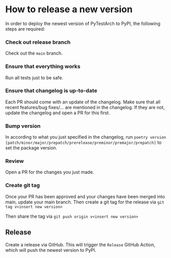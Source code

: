 # How to release a new version
In order to deploy the newest version of PyTestArch to PyPI, the following steps are required:


### Check out release branch
Check out the `main` branch.


### Ensure that everything works
Run all tests just to be safe.


### Ensure that changelog is up-to-date
Each PR should come with an update of the changelog. Make sure that all recent features/bug fixes/...
are mentioned in the changelog. If they are not, update the changelog and open a PR for this first.


### Bump version
In according to what you just specified in the changelog, run
`poetry version [patch/minor/major/prepatch/prerelease/preminor/premajor/prepatch]`
to set the package version.


### Review
Open a PR for the changes you just made.


### Create git tag
Once your PR has been approved and your changes have been merged into main, update your main branch.
Then create a git tag for the release via
`git tag v<insert new version>`

Then share the tag via
`git push origin v<insert new version>`


## Release
Create a release via GitHub. This will trigger the `Release` GitHub Action, which will push the newest version to PyPI.
